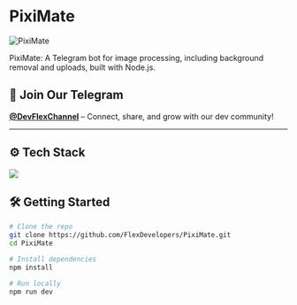 # PixiMate
![PixiMate](https://raw.githubusercontent.com/FlexDevelopers/PixiMate/refs/heads/main/src/PixiMaster%20(1).png)

PixiMate: A Telegram bot for image processing, including background removal and uploads, built with Node.js.

## 📢 Join Our Telegram  
[**@DevFlexChannel**](https://t.me/DevFlexChannel) – Connect, share, and grow with our dev community!

---

## ⚙️ Tech Stack

<p align="left">
  <img src="https://img.shields.io/badge/TailwindCSS-38B2AC?style=for-the-badge&logo=tailwind-css&logoColor=white" />
</p>

## 🛠️ Getting Started

```bash
# Clone the repo
git clone https://github.com/FlexDevelopers/PixiMate.git
cd PixiMate

# Install dependencies
npm install

# Run locally
npm run dev
